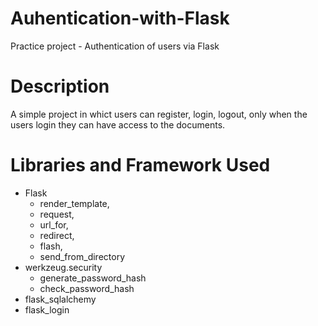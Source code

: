 # Auhentication-with-Flask
Practice project - Authentication of users via Flask

# Description 
A simple project in whict users can register, login, logout, only when the users login they can have access to the documents. 

# Libraries and Framework Used
* Flask 
    * render_template, 
    * request, 
    * url_for, 
    * redirect, 
    * flash, 
    * send_from_directory
* werkzeug.security 
     * generate_password_hash
     * check_password_hash
* flask_sqlalchemy
* flask_login 

